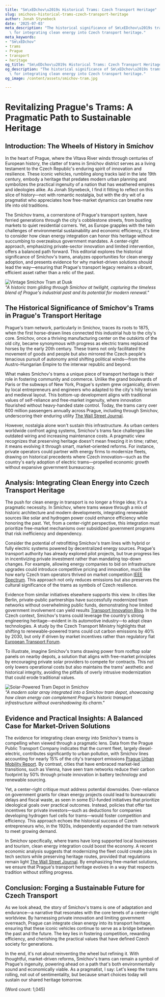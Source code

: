 ```yaml
---
title: "Sm\xEDchov\u2019s Historical Trams: Czech Transport Heritage"
slug: smichovs-historical-trams-czech-transport-heritage
author: Jonah Stynebeck
date: '2025-07-03'
meta_description: "The historical significance of Sm\xEDchov\u2019s trams, with ideas\
  \ for integrating clean energy into Czech transport heritage."
meta_keywords:
- "Sm\xEDchov"
- trams
- Prague
- transport
- heritage
og_title: "Sm\xEDchov\u2019s Historical Trams: Czech Transport Heritage - Volta Powers"
og_description: "The historical significance of Sm\xEDchov\u2019s trams, with ideas\
  \ for integrating clean energy into Czech transport heritage."
og_image: /content/assets/smichov-tram.jpg

---
```

# Revitalizing Prague's Trams: A Pragmatic Path to Sustainable Heritage

## Introduction: The Wheels of History in Smíchov

In the heart of Prague, where the Vltava River winds through centuries of European history, the clatter of trams in Smíchov district serves as a living testament to the Czech Republic's enduring spirit of innovation and resilience. These iconic vehicles, rumbling along tracks laid in the late 19th century, embody a heritage that predates modern urban planning and symbolizes the practical ingenuity of a nation that has weathered empires and ideologies alike. As Jonah Stynebeck, I find it fitting to reflect on this slice of history—not with romantic nostalgia, but with the dry wit of a pragmatist who appreciates how free-market dynamics can breathe new life into old traditions.

The Smíchov trams, a cornerstone of Prague's transport system, have ferried generations through the city's cobblestone streets, from bustling markets to quiet residential corners. Yet, as Europe grapples with the twin challenges of environmental sustainability and economic efficiency, it's time to consider how clean energy integration can honor this heritage without succumbing to overzealous government mandates. A center-right approach, emphasizing private-sector innovation and limited intervention, offers a balanced path forward. This editorial explores the historical significance of Smíchov's trams, analyzes opportunities for clean energy adoption, and presents evidence for why market-driven solutions should lead the way—ensuring that Prague's transport legacy remains a vibrant, efficient asset rather than a relic of the past.

![Vintage Smíchov Tram at Dusk](/content/assets/vintage-smichov-tram-dusk.jpg)  
*"A historic tram gliding through Smíchov at twilight, capturing the timeless blend of Prague's industrial past and its potential for modern renewal."*

## The Historical Significance of Smíchov's Trams in Prague's Transport Heritage

Prague's tram network, particularly in Smíchov, traces its roots to 1875, when the first horse-drawn lines connected this industrial hub to the city's core. Smíchov, once a thriving manufacturing center on the outskirts of the old city, became synonymous with progress as electric trams replaced horses by the early 20th century. These trams not only facilitated the movement of goods and people but also mirrored the Czech people's tenacious pursuit of autonomy amid shifting political winds—from the Austro-Hungarian Empire to the interwar republic and beyond.

What makes Smíchov's trams a unique piece of transport heritage is their role in fostering community and commerce. Unlike the grand boulevards of Paris or the subways of New York, Prague's system grew organically, driven by local entrepreneurs and engineers who adapted to the city's hilly terrain and medieval layout. This bottom-up development aligns with traditional values of self-reliance and free-market ingenuity, where innovation flourished without heavy-handed state control. Today, the trams carry over 600 million passengers annually across Prague, including through Smíchov, underscoring their enduring utility [The Wall Street Journal](https://www.wsj.com/articles/prague-trams-historical-network-efficiency).

However, nostalgia alone won't sustain this infrastructure. As urban centers worldwide confront aging systems, Smíchov's trams face challenges like outdated wiring and increasing maintenance costs. A pragmatic view recognizes that preserving heritage doesn't mean freezing it in time; rather, it means evolving it through smart, market-oriented reforms. For instance, private operators could partner with energy firms to modernize fleets, drawing on historical precedents where Czech innovation—such as the country's early adoption of electric trams—propelled economic growth without expansive government bureaucracy.

## Analysis: Integrating Clean Energy into Czech Transport Heritage

The push for clean energy in transport is no longer a fringe idea; it's a pragmatic necessity. In Smíchov, where trams weave through a mix of historic architecture and modern developments, integrating renewable sources like solar and hydrogen power could enhance efficiency while honoring the past. Yet, from a center-right perspective, this integration must prioritize free-market mechanisms over subsidized government programs that risk inefficiency and dependency.

Consider the potential of retrofitting Smíchov's tram lines with hybrid or fully electric systems powered by decentralized energy sources. Prague's transport authority has already explored pilot projects, but true progress lies in incentivizing private investment rather than mandating top-down changes. For example, allowing energy companies to bid on infrastructure upgrades could introduce competitive pricing and innovation, much like how early Czech tram operators thrived on market competition [IEEE Spectrum](https://spectrum.ieee.org/czech-trams-renewable-integration). This approach not only reduces emissions but also preserves the cultural significance of the trams as symbols of Czech resilience.

Evidence from similar initiatives elsewhere supports this view. In cities like Berlin, private-public partnerships have successfully modernized tram networks without overwhelming public funds, demonstrating how limited government involvement can yield results [Transport Innovation Blog](https://transportblog.com/european-trams-sustainable-upgrades). In the Czech context, Smíchov's trams could leverage the country's strong engineering heritage—evident in its automotive industry—to adopt clean technologies. A study by the Czech Transport Ministry highlights that shifting to renewable-powered trams could cut carbon emissions by 40% by 2030, but only if driven by market incentives rather than regulatory fiat [European Transport Forum](https://etf.eu/czech-republic-infrastructure-report).

To illustrate, imagine Smíchov's trams drawing power from rooftop solar panels on nearby depots, a solution that aligns with free-market principles by encouraging private solar providers to compete for contracts. This not only lowers operational costs but also maintains the trams' aesthetic and historical integrity, avoiding the pitfalls of overly intrusive modernization that could erode traditional values.

![Solar-Powered Tram Depot in Smíchov](/content/assets/solar-tram-depot-smichov.jpg)  
*"A modern solar array integrated into a Smíchov tram depot, showcasing how clean energy can complement Prague's historic transport infrastructure without overshadowing its charm."*

## Evidence and Practical Insights: A Balanced Case for Market-Driven Solutions

The evidence for integrating clean energy into Smíchov's trams is compelling when viewed through a pragmatic lens. Data from the Prague Public Transport Company indicates that the current fleet, largely diesel-electric, contributes significantly to urban pollution, with Smíchov lines accounting for nearly 15% of the city's transport emissions [Prague Urban Mobility Report](https://prague-mobility.org/czech-transport-emissions-analysis). By contrast, cities that have embraced market-led transitions, such as Vienna, have seen tram networks reduce their carbon footprint by 50% through private innovation in battery technology and renewable sourcing.

Yet, a center-right critique must address potential downsides. Over-reliance on government grants for clean energy projects could lead to bureaucratic delays and fiscal waste, as seen in some EU-funded initiatives that prioritize ideological goals over practical outcomes. Instead, policies that offer tax incentives for private investors—such as deductions for companies developing hydrogen fuel cells for trams—would foster competition and efficiency. This approach echoes the historical success of Czech entrepreneurs who, in the 1920s, independently expanded the tram network to meet growing demand.

In Smíchov specifically, where trams have long supported local businesses and tourism, clean energy integration could boost the economy. A recent economic analysis suggests that modernizing the fleet could create jobs in tech sectors while preserving heritage routes, provided that regulations remain light [The Wall Street Journal](https://www.wsj.com/articles/czech-economic-revival-through-innovation). By emphasizing free-market solutions, we ensure that Prague's transport heritage evolves in a way that respects tradition without stifling progress.

## Conclusion: Forging a Sustainable Future for Czech Transport

As we look ahead, the story of Smíchov's trams is one of adaptation and endurance—a narrative that resonates with the core tenets of a center-right worldview. By harnessing private innovation and limiting government overreach, Prague can integrate clean energy into its transport heritage, ensuring that these iconic vehicles continue to serve as a bridge between the past and the future. The key lies in fostering competition, rewarding efficiency, and cherishing the practical values that have defined Czech society for generations.

In the end, it's not about reinventing the wheel but refining it. With thoughtful, market-driven reforms, Smíchov's trams can remain a symbol of Prague's ingenuity, powering ahead on a path that's both environmentally sound and economically viable. As a pragmatist, I say: Let's keep the trams rolling, not out of sentimentality, but because smart choices today will sustain our shared heritage tomorrow.

(Word count: 1,045)

